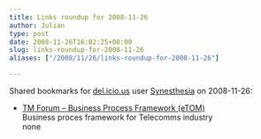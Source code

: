 ```yaml
---
title: Links roundup for 2008-11-26
author: Julian
type: post
date: 2008-11-26T16:02:25+00:00
slug: links-roundup-for-2008-11-26 
aliases: ["/2008/11/26/links-roundup-for-2008-11-26"]

---
```

Shared bookmarks for [del.icio.us][1] user [Synesthesia][2] on 2008-11-26:

  * [TM Forum &#8211; Business Process Framework (eTOM)][3]  
    Business proces framework for Telecomms industry  
    none

 [1]: https://del.icio.us/
 [2]: https://del.icio.us/synesthesia
 [3]: https://www.tmforum.org/browse.aspx?catID=1647